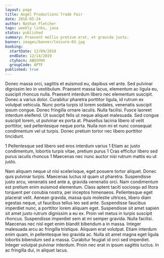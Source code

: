 ```yaml
---
layout: page
title: Angel Productions Trade Fair
date: 2016-05-24
author: Nathan Fletcher
tags: weekly links, java
status: published
summary: Praesent mollis pretium erat, et gravida justo.
banner: images/banner/leisure-03.jpg
booking:
  startDate: 12/09/2019
  endDate: 12/14/2019
  ctyhocn: ABQSPHX
  groupCode: APTF
published: true
---
```

Donec massa orci, sagittis et euismod eu, dapibus vel ante. Sed pulvinar dignissim leo in vestibulum. Praesent massa lacus, elementum ac ligula eu, suscipit rhoncus nulla. Praesent interdum libero nec elementum suscipit. Donec a varius dolor. Curabitur pharetra porttitor ligula, id rutrum ex volutpat vehicula. Nunc porta turpis id lorem sodales, venenatis suscipit ipsum congue. Donec fringilla ornare iaculis. Nulla facilisi. Fusce laoreet interdum eleifend. Ut suscipit felis ut neque aliquet malesuada. Sed congue suscipit lorem, ut pulvinar ex porta at. Phasellus lacinia libero id velit porttitor, sed pellentesque neque porta. Nulla non mi et nunc consequat condimentum vel ut turpis. Donec pretium tortor nec libero porttitor tincidunt.

1 Pellentesque sed libero sed eros interdum varius
1 Etiam ac justo condimentum, lobortis turpis vitae, pretium purus
1 Cras efficitur libero sed purus iaculis rhoncus
1 Maecenas nec nunc auctor nisi rutrum mattis eu ut justo.

Nam aliquam neque ut nisi scelerisque, eget posuere tortor aliquet. Donec quis pulvinar turpis. Maecenas luctus id quam ut pharetra. Suspendisse justo arcu, venenatis sed ante a, gravida venenatis orci. Nam condimentum est pretium enim euismod elementum. Class aptent taciti sociosqu ad litora torquent per conubia nostra, per inceptos himenaeos. Pellentesque eget placerat velit. Aenean gravida, massa quis molestie ultrices, libero diam egestas neque, ut faucibus tellus leo sed ante. Suspendisse faucibus imperdiet nunc, a porttitor lorem aliquam eget.
Suspendisse sit amet sapien sit amet justo rutrum dignissim a eu ex. Proin vel metus in turpis suscipit rhoncus. Suspendisse imperdiet sem at mi semper gravida. Nulla facilisi. Maecenas nec nisl eget enim blandit bibendum a in massa. Integer malesuada arcu ac fringilla tristique. Aliquam erat volutpat. Etiam interdum enim quam, in pellentesque leo gravida ac. Nulla sit amet magna eget ligula lobortis bibendum sed a massa. Curabitur feugiat id orci sed imperdiet. Integer volutpat pulvinar interdum. Proin nec erat in ipsum sagittis luctus. In ac fringilla dui, in aliquet lacus.

